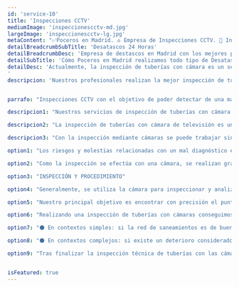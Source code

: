 ```yaml
---
id: 'service-10'
title: 'Inspecciones CCTV'
mediumImage: 'inspeccionescctv-md.jpg'
largeImage: 'inspeccionescctv-lg.jpg'
metaContent: "✅Poceros en Madrid. 🔝 Empresa de Inspecciones CCTV. 📢 Inspeccionamos tus tuberías con los mejores precios. ☎️​ 695 126 600"
detailBreadcrumbSubTitle: 'Desatascos 24 Horas'
detailBreadcrumbDesc: 'Empresa de destascos en Madrid con los mejores precios.'
detailSubTitle: 'Cómo Poceros en Madrid realizamos todo tipo de Desatasco, Desatranco, Obra de Pocería, Inspección con cámaras, limpieza de Arquetas, vaciado o limpieza de Fosas Sépticas.'
detailDesc: 'Actualmente, la inspección de tuberías con cámara es un servicio muy demandado. Gracias a las cámaras de TV, desde Grupal podemos llevar a cabo una revisión e inspección de tuberías más detallada. De este modo, detectamos los problemas de cañerías y canalizaciones a tiempo, para evitar los problemas más complicados como las filtraciones al terreno y el deterioro estructural en el edificio. 
'
descripcion: 'Nuestros profesionales realizan la mejor inspección de tuberías de toda la Comunidad de Madrid. Tras finalizar la inspección, entregamos un informe técnico del estado de las tuberías.'


parrafo: "Inspecciones CCTV con el objetivo de poder detectar de una manera segura las anomalías o averías en la red de saneamiento."

descripcion1: "Nuestros servicios de inspección de tuberías con cámara TV ofrecen la combinación de tecnología avanzada, con equipos humanos  de desatascos de calidad. Por ello, podemos lograr efectuar todo tipo de trabajos de limpieza y desatascos de tuberías, incluso en los casos más complejos."

descripcion2: "La inspección de tuberías con cámara de televisión es un servicio imprescindible para evitar problemas. La verificación periódica favorece al mantenimiento y al óptimo estado de la canalización. "

descripcion3: "Con la inspección mediante cámaras se puede trabajar sin levantar el suelo, ni ejecutar destrozos en el pavimento. Esto es una gran ventaja para nuestros clientes, ya que pueden continuar haciendo su vida cotidiana sin problema. Con la inspección mediante cámaras se elimina el riesgo de abrir los suelos o paredes, excepto si el informe de la propia inspección con cámara robotizada así lo considera.  De este modo, podemos ahorrar costes y optimizar el tiempo. Además, los diagnósticos de Grupo Taser con inspección de cámara son extremadamente precisos, por tanto, se realizan menos obras.  "

option1: "Los riesgos y molestias relacionadas con un mal diagnóstico en fontanería o electricidad son elevados. En este caso, la inspección de tubería con cámara robotizada también los minimiza. Con esta tecnología se comprueba dónde se encuentra exactamente el problema, de este modo, se puede atajar  rápidamente. En caso de fugas y roturas la rapidez de actuación es esencial para evitar mayores destrozos producidos por la humedad. "

option2: "Como la inspección se efectúa con una cámara, se realizan grabaciones que posteriormente serán analizadas con detenimiento. De esta manera, en Grupo Taser nos aseguramos de un mantenimiento preciso. El informe detallado puede ser completado con imágenes y vídeos captados durante la revisión. "

option3: "INSPECCIÓN Y PROCEDIMIENTO"

option4: "Generalmente, se utiliza la cámara para inspeccionar y analizar los distintos puntos de acceso a la red de saneamiento. De este modo, podemos encontrar el acceso directo al problema del atasco. Nuestros profesionales introducen la cámara en las tuberías, arquetas, inodoros, pozos de registro y sumideros, entre otros. "

option5: "Nuestro principal objetivo es encontrar con precisión el punto exacto del problema. Posteriormente, actuamos y efectuamos el desatasco inmediatamente. Somos la empresa de desatascos más efectiva de toda la Comunidad de Madrid y Toledo. "

option6: "Realizando una inspección de tuberías con cámaras conseguimos: "

option7: "⚫ En contextos simples: si la red de saneamientos es de buena calidad y se encuentra en buenas condiciones, tratamos los desatascos ocasionales y realizamos un servicio de seguimiento hasta finalizar el trabajo. "

option8: "⚫ En contextos complejos: si existe un deterioro considerado en las tuberías, se procede a un desatranco y posteriormente, se evalúa en un informe el estado de la red de saneamiento con todos los detalles y las recomendaciones a seguir. "

option9: "Tras finalizar la inspección técnica de tuberías con las cámaras, si la red de saneamiento se encuentra en mal estado, como por ejemplo deterioro de las tuberías por la antigüedad de las mismas, se realiza un informe técnico con vídeo e imágenes complementarias. Además, proponemos soluciones al problema. "


isFeatured: true
---
```

